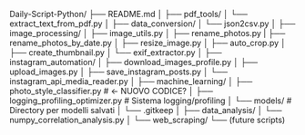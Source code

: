 Daily-Script-Python/
├── README.md
│
├── pdf_tools/
│   └── extract_text_from_pdf.py
│
├── data_conversion/
│   └── json2csv.py
│
├── image_processing/
│   ├── image_utils.py
│   ├── rename_photos.py
|   ├── rename_photos_by_date.py
│   ├── resize_image.py
│   ├── auto_crop.py
│   ├── create_thumbnail.py
│   └── exif_extractor.py
│
├── instagram_automation/
│   ├── download_images_profile.py
│   ├── upload_images.py
│   ├── save_instagram_posts.py
│   └── instagram_api_media_reader.py
│
├── machine_learning/
│   ├── photo_style_classifier.py          # ←  NUOVO CODICE?
│   ├── logging_profiling_optimizer.py     # Sistema logging/profiling
│   └── models/                            # Directory per modelli salvati
│       └── .gitkeep
│
├── data_analysis/
│   └── numpy_correlation_analysis.py
│
└── web_scraping/
    └── (future scripts)
